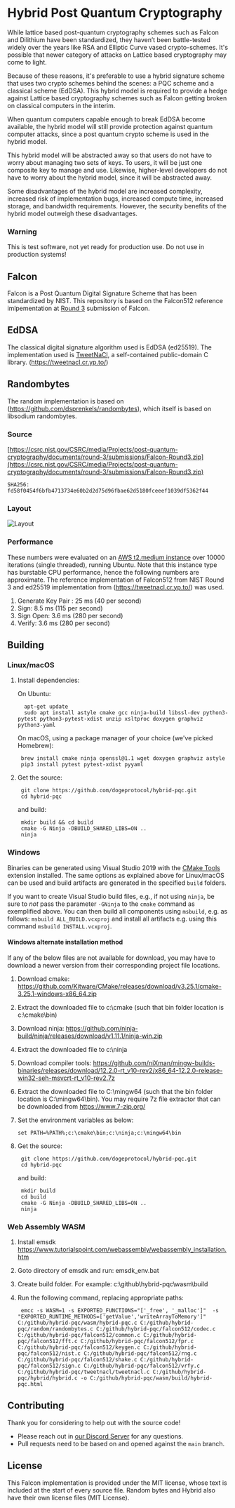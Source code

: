 # Hybrid Post Quantum Cryptography
While lattice based post-quantum cryptography schemes such as Falcon and Dilithium have been standardized, they haven’t 
been battle-tested widely over the years like RSA and Elliptic Curve vased crypto-schemes. It's possible that newer category of attacks on Lattice based cryptography may come to light.

Because of these reasons, it's preferable to use a hybrid signature scheme that 
uses two crypto schemes behind the scenes: a PQC scheme and a classical scheme (EdDSA). This hybrid 
model is required to provide a hedge against Lattice based cryptography schemes such as Falcon getting broken 
on classical computers in the interim. 

When quantum computers capable enough to break EdDSA become available, the hybrid model 
will still provide protection against quantum computer attacks, since a post quantum crypto scheme is used in the hybrid model. 

This hybrid model will be abstracted away so that users do not have to worry 
about managing two sets of keys. To users, it will be just one composite key to manage and 
use. Likewise, higher-level developers do not have to worry about the hybrid 
model, since it will be abstracted away.

Some disadvantages of the hybrid model are increased complexity, increased risk of implementation bugs, increased compute time, increased 
storage, and bandwidth requirements. However, the security benefits of the hybrid model outweigh these disadvantages.

### Warning
This is test software, not yet ready for production use. Do not use in production systems!

## Falcon
Falcon is a Post Quantum Digital Signature Scheme that has been standardized by NIST.
This repository is based on the Falcon512 reference imlpementation at [Round 3](https://csrc.nist.gov/Projects/post-quantum-cryptography/post-quantum-cryptography-standardization/round-3-submissions) submission of Falcon. 

## EdDSA
The classical digital signature algorithm used is EdDSA (ed25519). The implementation used is [TweetNaCl](https://tweetnacl.cr.yp.to/), a self-contained public-domain C library. (https://tweetnacl.cr.yp.to/)

## Randombytes
The random implementation is based on (https://github.com/dsprenkels/randombytes), which itself is based on libsodium randombytes.

### Source
[https://csrc.nist.gov/CSRC/media/Projects/post-quantum-cryptography/documents/round-3/submissions/Falcon-Round3.zip](https://csrc.nist.gov/CSRC/media/Projects/post-quantum-cryptography/documents/round-3/submissions/Falcon-Round3.zip)

```SHA256: fd58f0454f6bfb4713734e60b2d2d75d96fbae62d5180fceeef1039df5362f44```

### Layout
![Layout](hybrid-pqc-dsa-layout.png)

### Performance
These numbers were evaluated on an [AWS t2.medium instance](https://aws.amazon.com/ec2/instance-types/t2/) over 10000 iterations (single threaded), running Ubuntu. Note that this instance type has burstable CPU performance, hence the following numbers are approximate. The reference implementation of Falcon512 from NIST Round 3 and ed25519 implementation from (https://tweetnacl.cr.yp.to/) was used.

1. Generate Key Pair : 25 ms (40 per second)
2. Sign: 8.5 ms (115 per second)
3. Sign Open: 3.6 ms (280 per second)
4. Verify: 3.6 ms  (280 per second)

## Building

### Linux/macOS

1. Install dependencies:

	On Ubuntu:

		 apt-get update
		 sudo apt install astyle cmake gcc ninja-build libssl-dev python3-pytest python3-pytest-xdist unzip xsltproc doxygen graphviz python3-yaml

	On macOS, using a package manager of your choice (we've picked Homebrew):

		brew install cmake ninja openssl@1.1 wget doxygen graphviz astyle
		pip3 install pytest pytest-xdist pyyaml

2. Get the source:

		git clone https://github.com/dogeprotocol/hybrid-pqc.git
		cd hybrid-pqc

	and build:

		mkdir build && cd build
		cmake -G Ninja -DBUILD_SHARED_LIBS=ON ..
		ninja

### Windows

Binaries can be generated using Visual Studio 2019 with the [CMake Tools](https://marketplace.visualstudio.com/items?itemName=ms-vscode.cmake-tools) extension installed. The same options as explained above for Linux/macOS can be used and build artifacts are generated in the specified `build` folders.

If you want to create Visual Studio build files, e.g., if not using `ninja`, be sure to _not_ pass the parameter `-GNinja` to the `cmake` command as exemplified above. You can then build all components using `msbuild`, e.g. as follows: `msbuild ALL_BUILD.vcxproj` and install all artifacts e.g. using this command `msbuild INSTALL.vcxproj`.

#### Windows alternate installation method
If any of the below files are not available for download, you may have to download a newer version from their corresponding project file locations.
1. Download cmake: https://github.com/Kitware/CMake/releases/download/v3.25.1/cmake-3.25.1-windows-x86_64.zip
2. Extract the downloaded file to c:\cmake (such that bin folder location is c:\cmake\bin)
3. Download ninja: https://github.com/ninja-build/ninja/releases/download/v1.11.1/ninja-win.zip
4. Extract the downloaded file to c:\ninja
5. Download compiler tools: https://github.com/niXman/mingw-builds-binaries/releases/download/12.2.0-rt_v10-rev2/x86_64-12.2.0-release-win32-seh-msvcrt-rt_v10-rev2.7z
6. Extract the downloaded file to C:\mingw64 (such that the bin folder location is C:\mingw64\bin). You may require 7z file extractor that can be downloaded from https://www.7-zip.org/
7. Set the environment variables as below:

       set PATH=%PATH%;c:\cmake\bin;c:\ninja;c:\mingw64\bin
8. Get the source:

		git clone https://github.com/dogeprotocol/hybrid-pqc.git
		cd hybrid-pqc

	and build:

		mkdir build 
		cd build
		cmake -G Ninja -DBUILD_SHARED_LIBS=ON ..
		ninja    


### Web Assembly WASM

1. Install emsdk https://www.tutorialspoint.com/webassembly/webassembly_installation.htm
2. Goto directory of emsdk and run: emsdk_env.bat
3. Create build folder. For example: c:\github\hybrid-pqc\wasm\build
4. Run the following command, replacing appropriate paths:


		emcc -s WASM=1 -s EXPORTED_FUNCTIONS="['_free', '_malloc']"  -s "EXPORTED_RUNTIME_METHODS=['getValue','writeArrayToMemory']" C:/github/hybrid-pqc/wasm/hybrid-pqc.c C:/github/hybrid-pqc/random/randombytes.c C:/github/hybrid-pqc/falcon512/codec.c C:/github/hybrid-pqc/falcon512/common.c C:/github/hybrid-pqc/falcon512/fft.c C:/github/hybrid-pqc/falcon512/fpr.c C:/github/hybrid-pqc/falcon512/keygen.c C:/github/hybrid-pqc/falcon512/nist.c C:/github/hybrid-pqc/falcon512/rng.c C:/github/hybrid-pqc/falcon512/shake.c C:/github/hybrid-pqc/falcon512/sign.c C:/github/hybrid-pqc/falcon512/vrfy.c C:/github/hybrid-pqc/tweetnacl/tweetnacl.c C:/github/hybrid-pqc/hybrid/hybrid.c -o C:/github/hybrid-pqc/wasm/build/hybrid-pqc.html

## Contributing

Thank you for considering to help out with the source code! 

* Please reach out in [our Discord Server](https://discord.gg/bbbMPyzJTM) for any questions. 
* Pull requests need to be based on and opened against the `main` branch.

## License

This Falcon implementation is provided under the MIT license, whose text
is included at the start of every source file.
Random bytes and Hybrid also have their own license files (MIT License).
